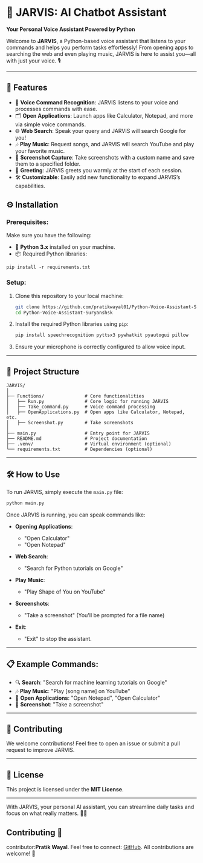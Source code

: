 # 🚀 JARVIS: AI Chatbot Assistant  
**Your Personal Voice Assistant Powered by Python**

Welcome to **JARVIS**, a Python-based voice assistant that listens to your commands and helps you perform tasks effortlessly! From opening apps to searching the web and even playing music, JARVIS is here to assist you—all with just your voice. 🎙️

---

## 🌟 **Features**
- 🎤 **Voice Command Recognition**: JARVIS listens to your voice and processes commands with ease.
- 🗂️ **Open Applications**: Launch apps like Calculator, Notepad, and more via simple voice commands.
- 🌐 **Web Search**: Speak your query and JARVIS will search Google for you!
- 🎶 **Play Music**: Request songs, and JARVIS will search YouTube and play your favorite music.
- 📸 **Screenshot Capture**: Take screenshots with a custom name and save them to a specified folder.
- 👋 **Greeting**: JARVIS greets you warmly at the start of each session.
- 🛠️ **Customizable**: Easily add new functionality to expand JARVIS’s capabilities.


## ⚙️ **Installation**

### **Prerequisites**:
Make sure you have the following:
- 🐍 **Python 3.x** installed on your machine.
- 📦 Required Python libraries:
```
pip install -r requirements.txt
```

### **Setup**:
1. Clone this repository to your local machine:
   ```bash
   git clone https://github.com/pratikwayal01/Python-Voice-Assistant-Suryanshsk.git
   cd Python-Voice-Assistant-Suryanshsk
   ```

2. Install the required Python libraries using `pip`:
   ```bash
   pip install speechrecognition pyttsx3 pywhatkit pyautogui pillow
   ```

3. Ensure your microphone is correctly configured to allow voice input.

---

## 📂 **Project Structure**
```
JARVIS/
│
├── Functions/               # Core functionalities
│   ├── Run.py               # Core logic for running JARVIS
│   ├── Take_command.py      # Voice command processing
│   ├── OpenApplications.py  # Open apps like Calculator, Notepad, etc.
│   ├── Screenshot.py        # Take screenshots
│
├── main.py                  # Entry point for JARVIS
├── README.md                # Project documentation
├── .venv/                   # Virtual environment (optional)
└── requirements.txt         # Dependencies (optional)
```

---

## 🛠️ **How to Use**

To run JARVIS, simply execute the `main.py` file:

```bash
python main.py
```

Once JARVIS is running, you can speak commands like:
- **Opening Applications**:
  - "Open Calculator"
  - "Open Notepad"
  
- **Web Search**:
  - "Search for Python tutorials on Google"

- **Play Music**:
  - "Play Shape of You on YouTube"

- **Screenshots**:
  - "Take a screenshot" (You'll be prompted for a file name)

- **Exit**: 
  - "Exit" to stop the assistant.

---

## 📋 **Example Commands**:
- 🔍 **Search**: "Search for machine learning tutorials on Google"
- 🎶 **Play Music**: "Play [song name] on YouTube"
- 📝 **Open Applications**: "Open Notepad", "Open Calculator"
- 📸 **Screenshot**: "Take a screenshot"

---

## 🤝 **Contributing**
We welcome contributions! Feel free to open an issue or submit a pull request to improve JARVIS. 

---

## 📜 **License**
This project is licensed under the **MIT License**.

---

With JARVIS, your personal AI assistant, you can streamline daily tasks and focus on what really matters. 🚀✨

## Contributing 🤝

contributor:**Pratik Wayal**. Feel free to connect: [GitHub](https://github.com/pratikwayal01). All contributions are welcome! 🌟

